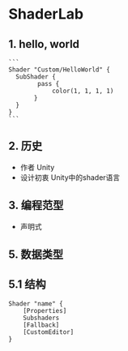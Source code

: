 # ShaderLab

## 1. hello, world
    ```
    Shader "Custom/HelloWorld" {
      SubShader {
            pass {
                color(1, 1, 1, 1)
           }
      }
    }
    ```

## 2. 历史
* 作者 Unity
* 设计初衷 Unity中的shader语言

## 3. 编程范型
* 声明式

## 5. 数据类型

## 5.1 结构
```
Shader "name" { 
    [Properties] 
    Subshaders 
    [Fallback] 
    [CustomEditor] 
}
```
